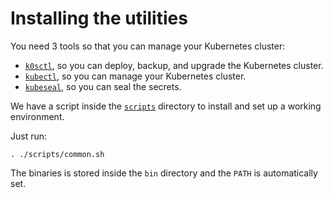 # Installing the utilities

You need 3 tools so that you can manage your Kubernetes cluster:

- [`k0sctl`](https://github.com/k0sproject/k0sctl/releases), so you can deploy, backup, and upgrade the Kubernetes cluster.
- [`kubectl`](https://kubernetes.io/docs/tasks/tools/#kubectl), so you can manage your Kubernetes cluster.
- [`kubeseal`](https://github.com/bitnami-labs/sealed-secrets/releases/), so you can seal the secrets.

We have a script inside the [`scripts`](https://github.com/SquareFactory/cluster-factory-ce/tree/main/scripts) directory to install and set up a working environment.

Just run:

```shell
. ./scripts/common.sh
```

The binaries is stored inside the `bin` directory and the `PATH` is automatically set.
